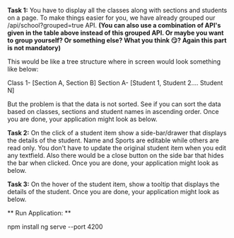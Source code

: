 **Task 1:** You have to display all the classes along with sections and students on a page. To make things easier for you, we have already grouped our /api/school?grouped=true API.
**(You can also use a combination of API's given in the table above instead of this grouped API. Or maybe you want to group yourself? Or something else? What you think 😏? Again this part is not mandatory)**

This would be like a tree structure where in screen would look something like below:

Class 1- [Section A, Section B]
Section A- [Student 1, Student 2…. Student N]

But the problem is that the data is not sorted. See if you can sort the data based on classes, sections and student names in ascending order. Once you are done, your application might look as below.

**Task 2:** On the click of a student item show a side-bar/drawer that displays the details of the student. Name and Sports are editable while others are read only. You don't have to update the original student item when you edit any textfield. Also there would be a close button on the side bar that hides the bar when clicked. Once you are done, your application might look as below.

**Task 3:** On the hover of the student item, show a tooltip that displays the details of the student. Once you are done, your application might look as below.


**
Run Application: **


npm install
ng serve --port 4200
